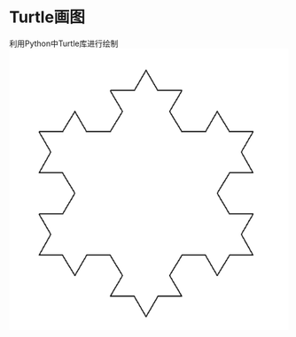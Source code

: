 # Turtle画图
利用Python中Turtle库进行绘制
![](https://github.com/Humi-Zhou/Turtle-/blob/master/image/%E9%9B%AA%E8%8A%B1%E5%9B%BE.png)
